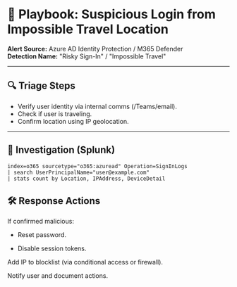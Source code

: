 # 📘 Playbook: Suspicious Login from Impossible Travel Location

**Alert Source:** Azure AD Identity Protection / M365 Defender  
**Detection Name:** "Risky Sign-In" / "Impossible Travel"

---

## 🔍 Triage Steps

- Verify user identity via internal comms (/Teams/email).
- Check if user is traveling.
- Confirm location using IP geolocation.

---

## 🔎 Investigation (Splunk)

```spl
index=o365 sourcetype="o365:azuread" Operation=SignInLogs
| search UserPrincipalName="user@example.com"
| stats count by Location, IPAddress, DeviceDetail
```





## 🛠️ Response Actions
If confirmed malicious:

- Reset password.

- Disable session tokens.

Add IP to blocklist (via conditional access or firewall).

Notify user and document actions.
